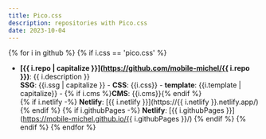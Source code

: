 ```yaml
---
title: Pico.css
description: repositories with Pico.css
date: 2023-10-04
---
```

{% for i in github %}
{% if i.css == 'pico.css' %}
- **[{{ i.repo | capitalize }}](https://github.com/mobile-michel/{{ i.repo }})**: {{ i.description }}  
**SSG**: {{i.ssg | capitalize }} - **CSS**: {{i.css}} - **template**: {{i.template | capitalize}} - {% if i.cms %}**CMS**: {{i.cms}}{% endif %}  
{% if i.netlify -%}
**Netlify**: [{{ i.netlify }}](https://{{ i.netlify }}.netlify.app/)
{% endif %}
{% if i.githubPages -%}
**Netlify**: [{{ i.githubPages }}](https://mobile-michel.github.io/{{ i.githubPages }}/)
{% endif %}
{% endif %}
{% endfor %}